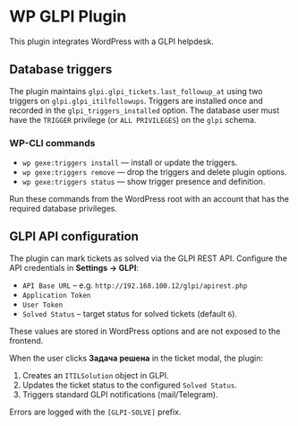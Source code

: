 # WP GLPI Plugin

This plugin integrates WordPress with a GLPI helpdesk.

## Database triggers

The plugin maintains `glpi.glpi_tickets.last_followup_at` using two triggers on `glpi.glpi_itilfollowups`.
Triggers are installed once and recorded in the `glpi_triggers_installed` option.
The database user must have the `TRIGGER` privilege (or `ALL PRIVILEGES`) on the `glpi` schema.

### WP-CLI commands

* `wp gexe:triggers install` — install or update the triggers.
* `wp gexe:triggers remove` — drop the triggers and delete plugin options.
* `wp gexe:triggers status` — show trigger presence and definition.

Run these commands from the WordPress root with an account that has the required database privileges.

## GLPI API configuration

The plugin can mark tickets as solved via the GLPI REST API. Configure the API credentials in **Settings → GLPI**:

* `API Base URL` – e.g. `http://192.168.100.12/glpi/apirest.php`
* `Application Token`
* `User Token`
* `Solved Status` – target status for solved tickets (default `6`).

These values are stored in WordPress options and are not exposed to the frontend.

When the user clicks **Задача решена** in the ticket modal, the plugin:

1. Creates an `ITILSolution` object in GLPI.
2. Updates the ticket status to the configured `Solved Status`.
3. Triggers standard GLPI notifications (mail/Telegram).

Errors are logged with the `[GLPI-SOLVE]` prefix.
